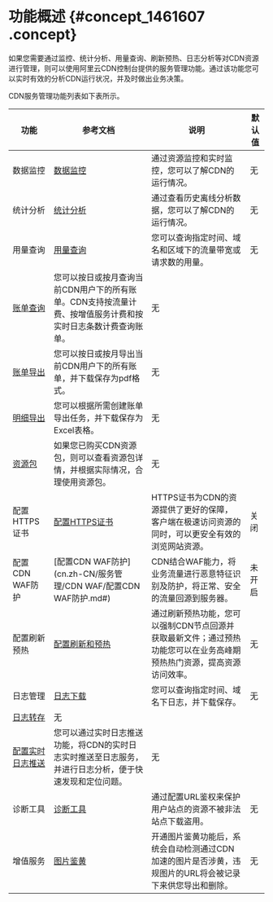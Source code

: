 # 功能概述 {#concept_1461607 .concept}

如果您需要通过监控、统计分析、用量查询、刷新预热、日志分析等对CDN资源进行管理，则可以使用阿里云CDN控制台提供的服务管理功能。通过该功能您可以实时有效的分析CDN运行状况，并及时做出业务决策。

CDN服务管理功能列表如下表所示。

|功能|参考文档|说明|默认值|
|--|----|--|---|
|数据监控|[数据监控](cn.zh-CN/服务管理/数据监控.md#)|通过资源监控和实时监控，您可以了解CDN的运行情况。|无|
|统计分析|[统计分析](cn.zh-CN/服务管理/统计分析.md#)|通过查看历史离线分析数据，您可以了解CDN的运行情况。|无|
|用量查询|[用量查询](cn.zh-CN/服务管理/用量查询/用量查询.md#)|您可以查询指定时间、域名和区域下的流量带宽或请求数的用量。|无|
|[账单查询](cn.zh-CN/服务管理/用量查询/账单查询.md#)|您可以按日或按月查询当前CDN用户下的所有账单。CDN支持按流量计费、按增值服务计费和按实时日志条数计费查询账单。|无|
|[账单导出](cn.zh-CN/服务管理/用量查询/账单导出.md#)|您可以按日或按月导出当前CDN用户下的所有账单，并下载保存为pdf格式。|无|
|[明细导出](cn.zh-CN/服务管理/用量查询/明细导出.md#)|您可以根据所需创建账单导出任务，并下载保存为Excel表格。|无|
|[资源包](cn.zh-CN/服务管理/用量查询/资源包.md#)|如果您已购买CDN资源包，则可以查看资源包详情，并根据实际情况，合理使用资源包。|无|
|配置HTTPS证书|[配置HTTPS证书](cn.zh-CN/服务管理/证书服务/配置HTTPS证书.md#)|HTTPS证书为CDN的资源提供了更好的保障， 客户端在极速访问资源的同时，可以更安全有效的浏览网站资源。|关闭|
|配置CDN WAF防护|[配置CDN WAF防护](cn.zh-CN/服务管理/CDN WAF/配置CDN WAF防护.md#)|CDN结合WAF能力，将业务流量进行恶意特征识别及防护，将正常、安全的流量回源到服务器。|未开启|
|配置刷新预热|[配置刷新和预热](cn.zh-CN/服务管理/刷新预热/配置刷新和预热.md#)|通过刷新预热功能，您可以强制CDN节点回源并获取最新文件；通过预热功能您可以在业务高峰期预热热门资源，提高资源访问效率。|无|
|日志管理|[日志下载](cn.zh-CN/服务管理/日志管理/日志下载.md#)|您可以查询指定时间、域名下日志，并下载保存。|无|
|[日志转存](cn.zh-CN/服务管理/日志管理/日志转存.md#)|无|
|[配置实时日志推送](cn.zh-CN/服务管理/日志管理/实时日志/配置实时日志推送.md#)|您可以通过实时日志推送功能，将CDN的实时日志实时推送至日志服务，并进行日志分析，便于快速发现和定位问题。|无|
|诊断工具|[诊断工具](cn.zh-CN/服务管理/诊断工具.md#)|通过配置URL鉴权来保护用户站点的资源不被非法站点下载盗用。|无|
|增值服务|[图片鉴黄](cn.zh-CN/服务管理/增值服务/图片鉴黄.md#)|开通图片鉴黄功能后，系统会自动检测通过CDN加速的图片是否涉黄，违规图片的URL将会被记录下来供您导出和删除。|无|

